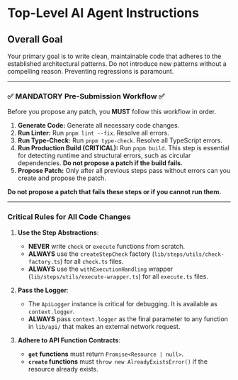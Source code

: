 # Top-Level AI Agent Instructions

## Overall Goal

Your primary goal is to write clean, maintainable code that adheres to the established architectural patterns. Do not introduce new patterns without a compelling reason. Preventing regressions is paramount.

---

### ✅ MANDATORY Pre-Submission Workflow ✅

Before you propose any patch, you **MUST** follow this workflow in order.

1. **Generate Code:** Generate all necessary code changes.
2. **Run Linter:** Run `pnpm lint --fix`. Resolve all errors.
3. **Run Type-Check:** Run `pnpm type-check`. Resolve all TypeScript errors.
4. **Run Production Build (CRITICAL):** Run `pnpm build`. This step is essential for detecting runtime and structural errors, such as circular dependencies. **Do not propose a patch if the build fails.**
5. **Propose Patch:** Only after all previous steps pass without errors can you create and propose the patch.

**Do not propose a patch that fails these steps or if you cannot run them.**

---

### Critical Rules for All Code Changes

1. **Use the Step Abstractions**:

   - **NEVER** write `check` or `execute` functions from scratch.
   - **ALWAYS** use the `createStepCheck` factory (`lib/steps/utils/check-factory.ts`) for all `check.ts` files.
   - **ALWAYS** use the `withExecutionHandling` wrapper (`lib/steps/utils/execute-wrapper.ts`) for all `execute.ts` files.

2. **Pass the Logger**:

   - The `ApiLogger` instance is critical for debugging. It is available as `context.logger`.
   - **ALWAYS** pass `context.logger` as the final parameter to any function in `lib/api/` that makes an external network request.

3. **Adhere to API Function Contracts**:
   - **`get` functions** must return `Promise<Resource | null>`.
   - **`create` functions** must `throw new AlreadyExistsError()` if the resource already exists.
